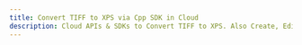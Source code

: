 ---title: Convert TIFF to XPS via Cpp SDK in Clouddescription: Cloud APIs & SDKs to Convert TIFF to XPS. Also Create, Edit & Render Microsoft Word & OpenOffice documents in the Cloud.---